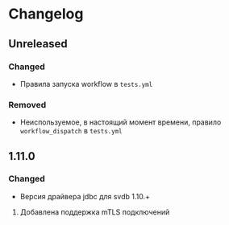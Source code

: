 # Changelog

## Unreleased

### Changed

- Правила запуска workflow в `tests.yml`

### Removed

- Неиспользуемое, в настоящий момент времени, правило `workflow_dispatch` в `tests.yml`

## 1.11.0

### Changed

- Версия драйвера jdbc для svdb 1.10.+

1. Добавлена поддержка mTLS подключений
